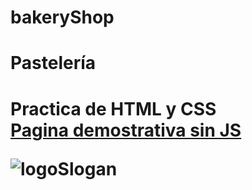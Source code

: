 # bakeryShop
<h1>Pastelería<h1>
Practica de HTML y CSS 
<br>
<a href="https://angosk.github.io/"> Pagina demostrativa sin JS</a>

![logoSlogan](https://user-images.githubusercontent.com/114034743/200057458-1b836d4c-b170-4615-ad35-1e6571e52271.png)
